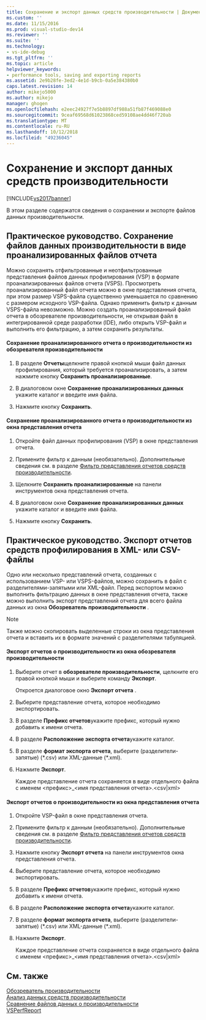```yaml
---
title: Сохранение и экспорт данных средств производительности | Документы Майкрософт
ms.custom: ''
ms.date: 11/15/2016
ms.prod: visual-studio-dev14
ms.reviewer: ''
ms.suite: ''
ms.technology:
- vs-ide-debug
ms.tgt_pltfrm: ''
ms.topic: article
helpviewer_keywords:
- performance tools, saving and exporting reports
ms.assetid: 2e9b28fe-3ed2-4e1d-b9cb-0a5e384380b0
caps.latest.revision: 14
author: mikejo5000
ms.author: mikejo
manager: ghogen
ms.openlocfilehash: e2eec24927f7e5b8897df988a51fb87f469088e0
ms.sourcegitcommit: 9ceaf69568d61023868ced59108ae4dd46f720ab
ms.translationtype: MT
ms.contentlocale: ru-RU
ms.lasthandoff: 10/12/2018
ms.locfileid: "49236045"
---
```

# <a name="saving-and-exporting-performance-tools-data"></a>Сохранение и экспорт данных средств производительности
[!INCLUDE[vs2017banner](../includes/vs2017banner.md)]

В этом разделе содержатся сведения о сохранении и экспорте файлов данных производительности.  
  
##  <a name="BKMK_Save_Profiler_Data_Files_As_Analyzed_Report_Files"></a> Практическое руководство. Сохранение файлов данных производительности в виде проанализированных файлов отчета  
 Можно сохранять отфильтрованные и неотфильтрованные представления файлов данных профилирования (VSP) в формате проанализированных файлов отчета (VSPS). Просмотреть проанализированный файл отчета можно в окне представления отчета, при этом размер VSPS-файла существенно уменьшается по сравнению с размером исходного VSP-файла. Однако применить фильтр к данным VSPS-файла невозможно. Можно создать проанализированный файл отчета в обозревателе производительности, не открывая файл в интегрированной среде разработки (IDE), либо открыть VSP-файл и выполнить его фильтрацию, а затем сохранить результаты.  
  
#### <a name="to-save-an-analyzed-performance-report-from-the-performance-explorer"></a>Сохранение проанализированного отчета о производительности из обозревателя производительности  
  
1.  В разделе **Отчеты**щелкните правой кнопкой мыши файл данных профилирования, который требуется проанализировать, а затем нажмите кнопку **Сохранить проанализированные**.  
  
2.  В диалоговом окне **Сохранение проанализированных данных** укажите каталог и введите имя файла.  
  
3.  Нажмите кнопку **Сохранить**.  
  
#### <a name="to-save-an-analyzed-performance-report-from-the-report-view-window"></a>Сохранение проанализированного отчета о производительности из окна представления отчета  
  
1.  Откройте файл данных профилирования (VSP) в окне представления отчета.  
  
2.  Примените фильтр к данным (необязательно). Дополнительные сведения см. в разделе [Фильтр представления отчетов средств производительности](../profiling/performance-report-view-filter.md).  
  
3.  Щелкните **Сохранить проанализированные** на панели инструментов окна представления отчета.  
  
4.  В диалоговом окне **Сохранение проанализированных данных** укажите каталог и введите имя файла.  
  
5.  Нажмите кнопку **Сохранить**.  
  
## <a name="how-to-export-profiling-tools-reports-to-an-xml-or-csv-file"></a>Практическое руководство. Экспорт отчетов средств профилирования в XML- или CSV-файлы  
 Одно или несколько представлений отчета, созданных с использованием VSP- или VSPS-файлов, можно сохранить в файл с разделителями-запятыми или XML-файл. Перед экспортом можно выполнить фильтрацию данных в окне представления отчета, также можно выполнить экспорт представлений отчета для всего файла данных из окна **Обозреватель производительности** .  
  
> [!NOTE]
>  Также можно скопировать выделенные строки из окна представления отчета и вставить их в формате значений с разделителями табуляцией.  
  
#### <a name="to-export-performance-reports-from-the-performance-explorer-window"></a>Экспорт отчетов о производительности из окна обозревателя производительности  
  
1.  Выберите отчет в **обозревателе производительности**, щелкните его правой кнопкой мыши и выберите команду **Экспорт**.  
  
     Откроется диалоговое окно **Экспорт отчета** .  
  
2.  Выберите представление отчета, которое необходимо экспортировать.  
  
3.  В разделе **Префикс отчетов**укажите префикс, который нужно добавить к имени отчета.  
  
4.  В разделе **Расположение экспорта отчета**укажите каталог.  
  
5.  В разделе **формат экспорта отчета**, выберите (разделители-запятые) (*.csv) или XML-данные (\*.xml).  
  
6.  Нажмите **Экспорт**.  
  
     Каждое представление отчета сохраняется в виде отдельного файла с именем \<префикс>_\<имя представления отчета>.\<csv&#124;xml>  
  
#### <a name="to-export-performance-reports-from-the-report-view-window"></a>Экспорт отчетов о производительности из окна представления отчета  
  
1.  Откройте VSP-файл в окне представления отчета.  
  
2.  Примените фильтр к данным (необязательно). Дополнительные сведения см. в разделе [Фильтр представления отчетов средств производительности](../profiling/performance-report-view-filter.md).  
  
3.  Нажмите кнопку **Экспорт отчета** на панели инструментов окна представления отчета.  
  
4.  Выберите представление отчета, которое необходимо экспортировать.  
  
5.  В разделе **Префикс отчетов**укажите префикс, который нужно добавить к имени отчета.  
  
6.  В разделе **Расположение экспорта отчета**укажите каталог.  
  
7.  В разделе **формат экспорта отчета**, выберите (разделители-запятые) (*.csv) или XML-данные (\*.xml).  
  
8.  Нажмите **Экспорт**.  
  
     Каждое представление отчета сохраняется в виде отдельного файла с именем \<префикс>_\<имя представления отчета>.\<csv&#124;xml>  
  
## <a name="see-also"></a>См. также  
 [Обозреватель производительности](../profiling/performance-explorer.md)   
 [Анализ данных средств производительности](../profiling/analyzing-performance-tools-data.md)   
 [Сравнение файлов данных о производительности](../profiling/comparing-performance-data-files.md)   
 [VSPerfReport](../profiling/vsperfreport.md)



